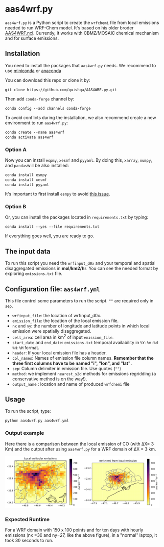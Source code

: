 # aas4wrf.py

`aas4wrf.py` is a Python script to create the `wrfchemi` file from local emissions needed to run WRF-Chem model. It's based on his older broder [AAS4WRF.ncl](https://github.com/alvv1986/AAS4WRF).
Currently, It works with CBMZ/MOSAIC chemical mechanism and for surface emissions.

## Installation

You need to install the packages that `aas4wrf.py` needs. We recommend to use
[miniconda](https://docs.conda.io/en/latest/miniconda.html) or
[anaconda](https://docs.anaconda.com/anaconda/install/)

You can download this repo or clone it by:

```
git clone https://github.com/quishqa/AAS4WRF.py.git
```

Then add `conda-forge` channel by:

```
conda config --add channels conda-forge
```

To avoid conflicts during the installation, we also recommend create a new environment to run `aas4wrf.py`:

```
conda create --name aas4wrf
conda activate aas4wrf
```


### Option A

Now you can install `espmy`, `xesmf` and `pyyaml`. By doing this, `xarray`,
`numpy`,  and `pandas`will be also installed:

```
conda install esmpy
conda install xesmf
conda install pyyaml
```

It's important to first install `esmpy` to avoid [this issue](https://github.com/JiaweiZhuang/xESMF/issues/47#issuecomment-593322288).


### Option B
Or, you can install the packages located in `requirements.txt` by typing:

```
conda install --yes --file requirements.txt
```

If everything goes well, you are ready to go.

## The input data
To run this script you need the `wrfinput_d0x` and your temporal and spatial disaggregated emissions in **mol/km2/hr**. You can see the needed format by exploring `emissions.txt` file.

## Configuration file: `aas4wrf.yml`
This file control some parameters to run the script. `""` are required only in `sep`.
* `wrfinput_file`: the location of wrfinput_d0x.
* `emission_file`: the location of the local emission file.
* `nx` and `ny`: the number of longitude and latitude points in which local emission were spatially disaggregated.
* `cell_area`: cell area in km<sup>2</sup> of input `emission_file`.
* `start_date` and `end_date`: `emissions.txt` temporal availability in `%Y-%m-%d %H:%M` format.
* `header`: If your local emission file has a header.
* `col_names`: Names of emission file column names. **Remember that the three
first columns have to be named "i", "lon", and "lat"**.
* `sep`: Column delimiter in emission file. Use quotes (`""`)
* `method`: we implement `nearest_s2d` methods for emissions regridding
(a conservative method is on the way!).
* `output_name` : location and name of produced `wrfchemi` file

## Usage

To run the script, type:
```
python aas4wrf.py aas4wrf.yml
```

### Output example
Here there is a comparison between the local emission of CO (with &Delta;X= 3 Km) and the
output after using `aas4wrf.py` for a WRF domain of &Delta;X = 3 km.

![Alt text](./aas4wrf_example.svg)

### Expected Runtime

For a WRF domain with 150 x 100 points and for ten days with hourly emissions  (nx =30 and ny=27, like the above figure), in a "normal" laptop, it took 30 seconds to run.
